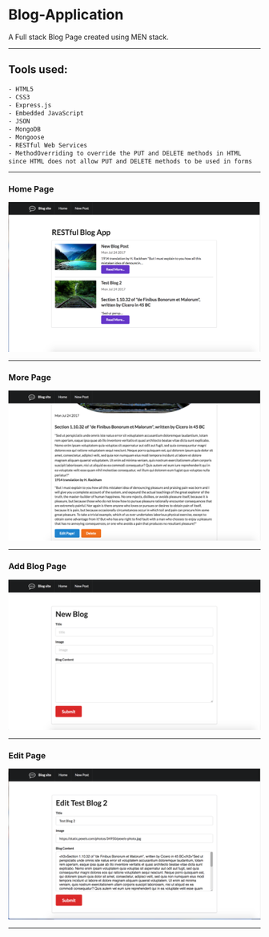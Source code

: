 # Blog-Application
A Full stack Blog Page created using MEN stack.
* * *
## Tools used:
	- HTML5
	- CSS3
	- Express.js
	- Embedded JavaScript
	- JSON
	- MongoDB
	- Mongoose
	- RESTful Web Services
	- MethodOverriding to override the PUT and DELETE methods in HTML since HTML does not allow PUT and DELETE methods to be used in forms
	
* * *
### Home Page
![](images/home.png)
* * *
### More Page
![](images/more.png)
* * *
### Add Blog Page
![](images/add.png)
* * *
### Edit Page
![](images/edit.png)
* * * 

